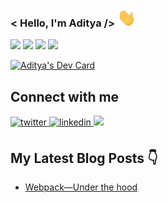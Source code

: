 <h3> < Hello, I'm Aditya /> <img src="https://raw.githubusercontent.com/ABSphreak/ABSphreak/master/gifs/Hi.gif" width="30px"> </h3> 

![](https://raw.githubusercontent.com/adityash1/github-stats/master/generated/overview.svg#gh-dark-mode-only)
![](https://raw.githubusercontent.com/adityash1/github-stats/master/generated/overview.svg#gh-light-mode-only)
![](https://raw.githubusercontent.com/adityash1/github-stats/master/generated/languages.svg#gh-dark-mode-only)
![](https://raw.githubusercontent.com/adityash1/github-stats/master/generated/languages.svg#gh-light-mode-only)

<a href="https://app.daily.dev/aditya_sh1">
  <img height="300em" src="https://github.com/adityash1/adityash1/blob/main/devcard.svg" width="300" alt="Aditya's Dev Card"/>
</a>

## Connect with me  
<a href="https://twitter.com/adityash_twt" target="_blank">
<img src=https://img.shields.io/badge/twitter-%2300acee.svg?&style=for-the-badge&logo=twitter&logoColor=white alt=twitter style="margin-bottom: 5px;" />
</a>
<a href="https://www.linkedin.com/in/aditya-sharma-8b98701b4/" target="_blank">
<img src=https://img.shields.io/badge/linkedin-%231E77B5.svg?&style=for-the-badge&logo=linkedin&logoColor=white alt=linkedin style="margin-bottom: 5px;" />
</a> 
<a href = "mailto:aditya167411@gmail.com" target = "_blank">
<img src="https://img.shields.io/badge/gmail-D14836?&style=for-the-badge&logo=gmail&logoColor=white" />
</a>
</div> 

## My Latest Blog Posts 👇
<!-- HASHNODE_BLOG:START -->
- [Webpack—Under the hood](https://adityash1.hashnode.dev//webpack-under-the-hood)
<!-- HASHNODE_BLOG:END -->

